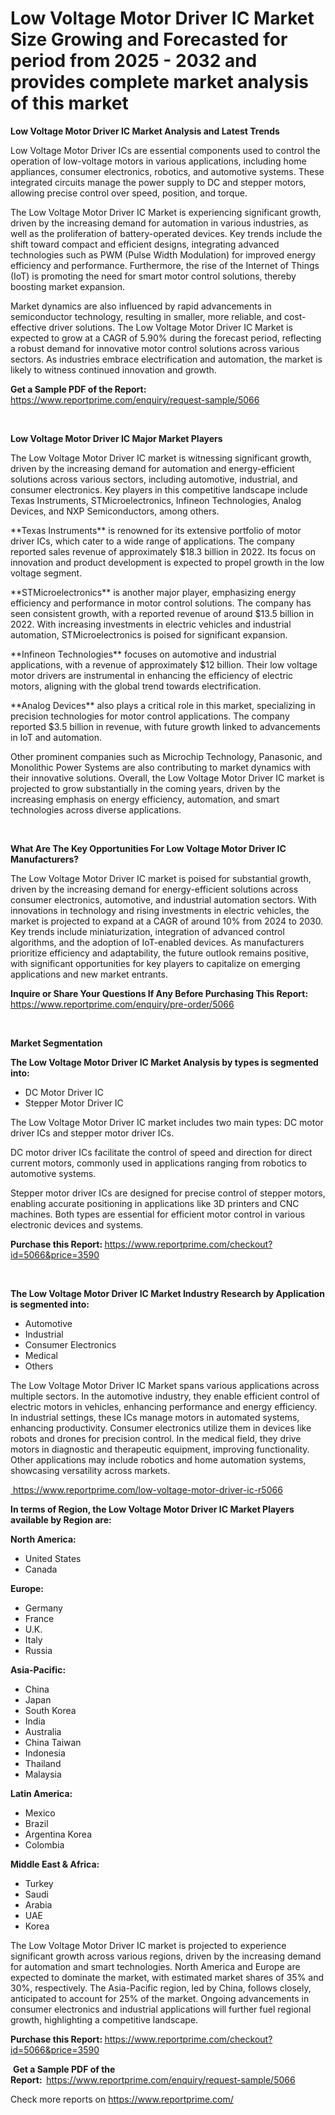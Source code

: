 <p><h1>Low Voltage Motor Driver IC Market Size Growing and Forecasted for period from 2025 - 2032 and provides complete market analysis of this market</h1></p><p><strong>Low Voltage Motor Driver IC Market Analysis and Latest Trends</strong></p>
<p><p>Low Voltage Motor Driver ICs are essential components used to control the operation of low-voltage motors in various applications, including home appliances, consumer electronics, robotics, and automotive systems. These integrated circuits manage the power supply to DC and stepper motors, allowing precise control over speed, position, and torque.</p><p>The Low Voltage Motor Driver IC Market is experiencing significant growth, driven by the increasing demand for automation in various industries, as well as the proliferation of battery-operated devices. Key trends include the shift toward compact and efficient designs, integrating advanced technologies such as PWM (Pulse Width Modulation) for improved energy efficiency and performance. Furthermore, the rise of the Internet of Things (IoT) is promoting the need for smart motor control solutions, thereby boosting market expansion.</p><p>Market dynamics are also influenced by rapid advancements in semiconductor technology, resulting in smaller, more reliable, and cost-effective driver solutions. The Low Voltage Motor Driver IC Market is expected to grow at a CAGR of 5.90% during the forecast period, reflecting a robust demand for innovative motor control solutions across various sectors. As industries embrace electrification and automation, the market is likely to witness continued innovation and growth.</p></p>
<p><strong>Get a Sample PDF of the Report:&nbsp;</strong> <a href="https://www.reportprime.com/enquiry/request-sample/5066?utm_campaign=2393&utm_medium=2&utm_source=Github&utm_content=ia&utm_term=19032025&utm_id=low-voltage-motor-driver-ic">https://www.reportprime.com/enquiry/request-sample/5066</a></p>
<p>&nbsp;</p>
<p><strong>Low Voltage Motor Driver IC Major Market Players</strong></p>
<p><p>The Low Voltage Motor Driver IC market is witnessing significant growth, driven by the increasing demand for automation and energy-efficient solutions across various sectors, including automotive, industrial, and consumer electronics. Key players in this competitive landscape include Texas Instruments, STMicroelectronics, Infineon Technologies, Analog Devices, and NXP Semiconductors, among others.</p><p>**Texas Instruments** is renowned for its extensive portfolio of motor driver ICs, which cater to a wide range of applications. The company reported sales revenue of approximately $18.3 billion in 2022. Its focus on innovation and product development is expected to propel growth in the low voltage segment.</p><p>**STMicroelectronics** is another major player, emphasizing energy efficiency and performance in motor control solutions. The company has seen consistent growth, with a reported revenue of around $13.5 billion in 2022. With increasing investments in electric vehicles and industrial automation, STMicroelectronics is poised for significant expansion.</p><p>**Infineon Technologies** focuses on automotive and industrial applications, with a revenue of approximately $12 billion. Their low voltage motor drivers are instrumental in enhancing the efficiency of electric motors, aligning with the global trend towards electrification.</p><p>**Analog Devices** also plays a critical role in this market, specializing in precision technologies for motor control applications. The company reported $3.5 billion in revenue, with future growth linked to advancements in IoT and automation.</p><p>Other prominent companies such as Microchip Technology, Panasonic, and Monolithic Power Systems are also contributing to market dynamics with their innovative solutions. Overall, the Low Voltage Motor Driver IC market is projected to grow substantially in the coming years, driven by the increasing emphasis on energy efficiency, automation, and smart technologies across diverse applications.</p></p>
<p>&nbsp;</p>
<p><strong>What Are The Key Opportunities For Low Voltage Motor Driver IC Manufacturers?</strong></p>
<p><p>The Low Voltage Motor Driver IC market is poised for substantial growth, driven by the increasing demand for energy-efficient solutions across consumer electronics, automotive, and industrial automation sectors. With innovations in technology and rising investments in electric vehicles, the market is projected to expand at a CAGR of around 10% from 2024 to 2030. Key trends include miniaturization, integration of advanced control algorithms, and the adoption of IoT-enabled devices. As manufacturers prioritize efficiency and adaptability, the future outlook remains positive, with significant opportunities for key players to capitalize on emerging applications and new market entrants.</p></p>
<p><strong>Inquire or Share Your Questions If Any Before Purchasing This Report:</strong> <a href="https://www.reportprime.com/enquiry/pre-order/5066?utm_campaign=2393&utm_medium=2&utm_source=Github&utm_content=ia&utm_term=19032025&utm_id=low-voltage-motor-driver-ic">https://www.reportprime.com/enquiry/pre-order/5066</a></p>
<p>&nbsp;</p>
<p><strong>Market Segmentation</strong></p>
<p><strong>The Low Voltage Motor Driver IC Market Analysis by types is segmented into:</strong></p>
<p><ul><li>DC Motor Driver IC</li><li>Stepper Motor Driver IC</li></ul></p>
<p><p>The Low Voltage Motor Driver IC market includes two main types: DC motor driver ICs and stepper motor driver ICs. </p><p>DC motor driver ICs facilitate the control of speed and direction for direct current motors, commonly used in applications ranging from robotics to automotive systems. </p><p>Stepper motor driver ICs are designed for precise control of stepper motors, enabling accurate positioning in applications like 3D printers and CNC machines. Both types are essential for efficient motor control in various electronic devices and systems.</p></p>
<p><strong>Purchase this Report:&nbsp;</strong><a href="https://www.reportprime.com/checkout?id=5066&price=3590&utm_campaign=2393&utm_medium=2&utm_source=Github&utm_content=ia&utm_term=19032025&utm_id=low-voltage-motor-driver-ic">https://www.reportprime.com/checkout?id=5066&price=3590</a></p>
<p>&nbsp;</p>
<p><strong>The Low Voltage Motor Driver IC Market Industry Research by Application is segmented into:</strong></p>
<p><ul><li>Automotive</li><li>Industrial</li><li>Consumer Electronics</li><li>Medical</li><li>Others</li></ul></p>
<p><p>The Low Voltage Motor Driver IC Market spans various applications across multiple sectors. In the automotive industry, they enable efficient control of electric motors in vehicles, enhancing performance and energy efficiency. In industrial settings, these ICs manage motors in automated systems, enhancing productivity. Consumer electronics utilize them in devices like robots and drones for precision control. In the medical field, they drive motors in diagnostic and therapeutic equipment, improving functionality. Other applications may include robotics and home automation systems, showcasing versatility across markets.</p></p>
<p><a href="https://www.reportprime.com/low-voltage-motor-driver-ic-r5066?utm_campaign=2393&utm_medium=2&utm_source=Github&utm_content=ia&utm_term=19032025&utm_id=low-voltage-motor-driver-ic">&nbsp;https://www.reportprime.com/low-voltage-motor-driver-ic-r5066</a></p>
<p><strong>In terms of Region, the Low Voltage Motor Driver IC Market Players available by Region are:</strong></p>
<p>
    <p> <strong> North America: </strong>
        <ul>
            <li>United States</li>
            <li>Canada</li>
        </ul>
        </p> 
    <p> <strong> Europe: </strong>
        <ul>
            <li>Germany</li>
            <li>France</li>
            <li>U.K.</li>
            <li>Italy</li>
            <li>Russia</li>
        </ul>
        </p> 
    <p> <strong> Asia-Pacific: </strong>
        <ul>
            <li>China</li>
            <li>Japan</li>
            <li>South Korea</li>
            <li>India</li>
            <li>Australia</li>
            <li>China Taiwan</li>
            <li>Indonesia</li>
            <li>Thailand</li>
            <li>Malaysia</li>
        </ul>
        </p> 
    <p> <strong> Latin America: </strong>
        <ul>
            <li>Mexico</li>
            <li>Brazil</li>
            <li>Argentina Korea</li>
            <li>Colombia</li>
        </ul>
        </p> 
    <p> <strong> Middle East & Africa: </strong>
        <ul>
            <li>Turkey</li>
            <li>Saudi</li>
            <li>Arabia</li>
            <li>UAE</li>
            <li>Korea</li>
        </ul>
    </p>
    </p>
<p><p>The Low Voltage Motor Driver IC market is projected to experience significant growth across various regions, driven by the increasing demand for automation and smart technologies. North America and Europe are expected to dominate the market, with estimated market shares of 35% and 30%, respectively. The Asia-Pacific region, led by China, follows closely, anticipated to account for 25% of the market. Ongoing advancements in consumer electronics and industrial applications will further fuel regional growth, highlighting a competitive landscape.</p></p>
<p><strong>Purchase this Report: </strong><a href="https://www.reportprime.com/checkout?id=5066&price=3590&utm_campaign=2393&utm_medium=2&utm_source=Github&utm_content=ia&utm_term=19032025&utm_id=low-voltage-motor-driver-ic">https://www.reportprime.com/checkout?id=5066&price=3590</a></p>
<p>&nbsp;<strong>Get a Sample PDF of the Report:&nbsp;&nbsp;</strong><a href="https://www.reportprime.com/enquiry/request-sample/5066?utm_campaign=2393&utm_medium=2&utm_source=Github&utm_content=ia&utm_term=19032025&utm_id=low-voltage-motor-driver-ic">https://www.reportprime.com/enquiry/request-sample/5066</a></p>
<p><strong></strong></p>
<p>Check more reports on <a href="https://www.reportprime.com/?utm_campaign=2393&utm_medium=2&utm_source=Github&utm_content=ia&utm_term=19032025&utm_id=low-voltage-motor-driver-ic">https://www.reportprime.com/</a></p>